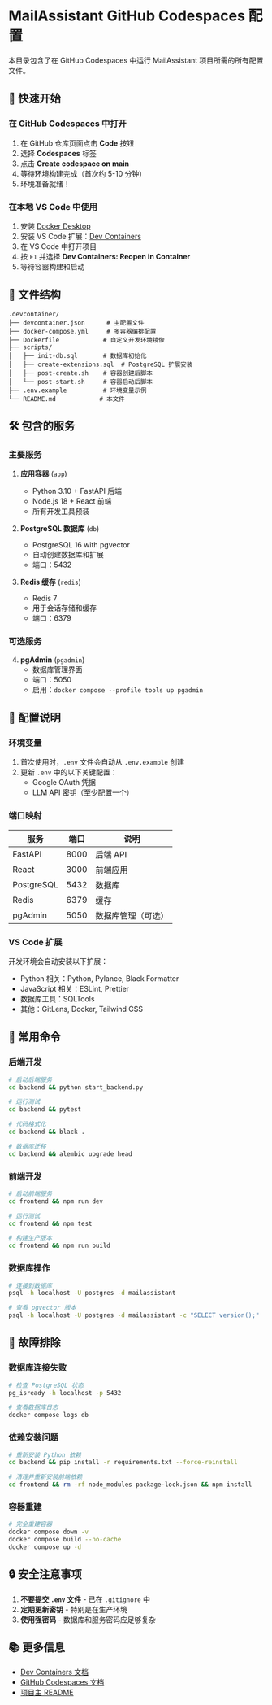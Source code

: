 # MailAssistant GitHub Codespaces 配置

本目录包含了在 GitHub Codespaces 中运行 MailAssistant 项目所需的所有配置文件。

## 🚀 快速开始

### 在 GitHub Codespaces 中打开

1. 在 GitHub 仓库页面点击 **Code** 按钮
2. 选择 **Codespaces** 标签
3. 点击 **Create codespace on main**
4. 等待环境构建完成（首次约 5-10 分钟）
5. 环境准备就绪！

### 在本地 VS Code 中使用

1. 安装 [Docker Desktop](https://www.docker.com/products/docker-desktop)
2. 安装 VS Code 扩展：[Dev Containers](https://marketplace.visualstudio.com/items?itemName=ms-vscode-remote.remote-containers)
3. 在 VS Code 中打开项目
4. 按 `F1` 并选择 **Dev Containers: Reopen in Container**
5. 等待容器构建和启动

## 📁 文件结构

```
.devcontainer/
├── devcontainer.json      # 主配置文件
├── docker-compose.yml     # 多容器编排配置
├── Dockerfile            # 自定义开发环境镜像
├── scripts/
│   ├── init-db.sql       # 数据库初始化
│   ├── create-extensions.sql  # PostgreSQL 扩展安装
│   ├── post-create.sh    # 容器创建后脚本
│   └── post-start.sh     # 容器启动后脚本
├── .env.example          # 环境变量示例
└── README.md            # 本文件
```

## 🛠️ 包含的服务

### 主要服务

1. **应用容器** (`app`)
   - Python 3.10 + FastAPI 后端
   - Node.js 18 + React 前端
   - 所有开发工具预装

2. **PostgreSQL 数据库** (`db`)
   - PostgreSQL 16 with pgvector
   - 自动创建数据库和扩展
   - 端口：5432

3. **Redis 缓存** (`redis`)
   - Redis 7
   - 用于会话存储和缓存
   - 端口：6379

### 可选服务

4. **pgAdmin** (`pgadmin`)
   - 数据库管理界面
   - 端口：5050
   - 启用：`docker compose --profile tools up pgadmin`

## 🔧 配置说明

### 环境变量

1. 首次使用时，`.env` 文件会自动从 `.env.example` 创建
2. 更新 `.env` 中的以下关键配置：
   - Google OAuth 凭据
   - LLM API 密钥（至少配置一个）

### 端口映射

| 服务 | 端口 | 说明 |
|------|------|------|
| FastAPI | 8000 | 后端 API |
| React | 3000 | 前端应用 |
| PostgreSQL | 5432 | 数据库 |
| Redis | 6379 | 缓存 |
| pgAdmin | 5050 | 数据库管理（可选）|

### VS Code 扩展

开发环境会自动安装以下扩展：
- Python 相关：Python, Pylance, Black Formatter
- JavaScript 相关：ESLint, Prettier
- 数据库工具：SQLTools
- 其他：GitLens, Docker, Tailwind CSS

## 📝 常用命令

### 后端开发

```bash
# 启动后端服务
cd backend && python start_backend.py

# 运行测试
cd backend && pytest

# 代码格式化
cd backend && black .

# 数据库迁移
cd backend && alembic upgrade head
```

### 前端开发

```bash
# 启动前端服务
cd frontend && npm run dev

# 运行测试
cd frontend && npm test

# 构建生产版本
cd frontend && npm run build
```

### 数据库操作

```bash
# 连接到数据库
psql -h localhost -U postgres -d mailassistant

# 查看 pgvector 版本
psql -h localhost -U postgres -d mailassistant -c "SELECT version();"
```

## 🐛 故障排除

### 数据库连接失败

```bash
# 检查 PostgreSQL 状态
pg_isready -h localhost -p 5432

# 查看数据库日志
docker compose logs db
```

### 依赖安装问题

```bash
# 重新安装 Python 依赖
cd backend && pip install -r requirements.txt --force-reinstall

# 清理并重新安装前端依赖
cd frontend && rm -rf node_modules package-lock.json && npm install
```

### 容器重建

```bash
# 完全重建容器
docker compose down -v
docker compose build --no-cache
docker compose up -d
```

## 🔒 安全注意事项

1. **不要提交 `.env` 文件** - 已在 `.gitignore` 中
2. **定期更新密钥** - 特别是在生产环境
3. **使用强密码** - 数据库和服务密码应足够复杂

## 📚 更多信息

- [Dev Containers 文档](https://containers.dev/)
- [GitHub Codespaces 文档](https://docs.github.com/codespaces)
- [项目主 README](../README.md)